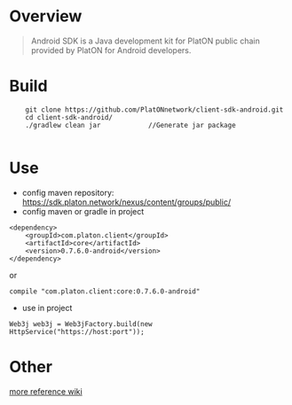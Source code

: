 # Overview
> Android SDK is a Java development kit for PlatON public chain provided by PlatON for Android developers.

# Build
```
    git clone https://github.com/PlatONnetwork/client-sdk-android.git
    cd client-sdk-android/
    ./gradlew clean jar            //Generate jar package
   
``` 

# Use

* config maven repository:  https://sdk.platon.network/nexus/content/groups/public/
* config maven or gradle in project

```
<dependency>
    <groupId>com.platon.client</groupId>
    <artifactId>core</artifactId>
    <version>0.7.6.0-android</version>
</dependency>
```

or

```
compile "com.platon.client:core:0.7.6.0-android"
```

* use in project

```
Web3j web3j = Web3jFactory.build(new HttpService("https://host:port"));
```


# Other
[more reference wiki](https://github.com/PlatONnetwork/wiki/wiki)
